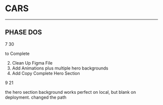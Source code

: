 # CARS

---

## PHASE DOS

7 30

to Complete

2. Clean Up Figma File
3. Add Animations plus multiple hero backgrounds
4. Add Copy Complete Hero Section

9 21

the hero section background works perfect on local, but blank on deployment. changed the path
